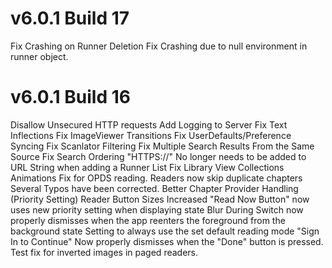 #  v6.0.1 Build 17
Fix Crashing on Runner Deletion
Fix Crashing due to null environment in runner object.

#  v6.0.1 Build 16

Disallow Unsecured HTTP requests
Add Logging to Server
Fix Text Inflections
Fix ImageViewer Transitions
Fix UserDefaults/Preference Syncing
Fix Scanlator Filtering
Fix Multiple Search Results From the Same Source
Fix Search Ordering
"HTTPS://" No longer needs to be added to URL String when adding a Runner List
Fix Library View Collections Animations
Fix for OPDS reading.
Readers now skip duplicate chapters
Several Typos have been corrected.
Better Chapter Provider Handling (Priority Setting)
Reader Button Sizes Increased
"Read Now Button" now uses new priority setting when displaying state
Blur During Switch now properly dismisses when the app reenters the foreground from the background state
Setting to always use the set default reading mode
"Sign In to Continue" Now properly dismisses when the "Done" button is pressed.
Test fix for inverted images in paged readers.
